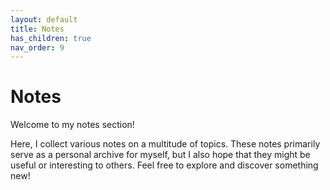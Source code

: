```yaml
---
layout: default
title: Notes
has_children: true
nav_order: 9
---
```


# Notes

Welcome to my notes section!

Here, I collect various notes on a multitude of topics.
These notes primarily serve as a personal archive for myself,
but I also hope that they might be useful or interesting to others.
Feel free to explore and discover something new!
